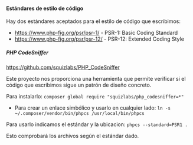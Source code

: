 #### Estándares de estilo de código
Hay dos estándares aceptados para el estilo de código que escribimos:
- https://www.php-fig.org/psr/psr-1/ - PSR-1: Basic Coding Standard
- https://www.php-fig.org/psr/psr-12/ - PSR-12: Extended Coding Style

##### PHP CodeSniffer
https://github.com/squizlabs/PHP_CodeSniffer

Este proyecto nos proporciona una herramienta que permite verificar si el código que escribimos sigue un patrón de diseño concreto.

Para instalarlo:
`composer global require "squizlabs/php_codesniffer=*"`

- Para crear un enlace simbólico y usarlo en cualquier lado:
`ln -s ~/.composer/vendor/bin/phpcs /usr/local/bin/phpcs`

Para usarlo indicamos el estándar y la ubicacion:
`phpcs --standard=PSR1 .`

Esto comprobará los archivos según el estándar dado.
